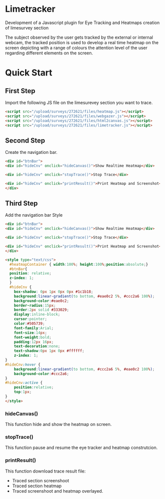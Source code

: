 # Limetracker
Development of a Javascript plugin for Eye Tracking and Heatmaps creation of limesurvey section

The subject observed by the user gets tracked by the external or internal webcam, the tracked position is used to develop a real time heatmap on the screen depicting with a range of colours the attention level of the user regarding different elements on the screen.

# Quick Start
## First Step
Import the following JS file on the limesurevey section you want to trace.
```html
<script src="/upload/surveys/272621/files/heatmap.js"></script>
<script src="/upload/surveys/272621/files/webgazer.js"></script>
<script src="/upload/surveys/272621/files/html2canvas.js"></script>
<script src="/upload/surveys/272621/files/limetracker.js"></script>
```
## Second Step
Create the navigation bar.
```html
<div id="btnBar">
<div id="hideCnv" onclick="hideCanvas()">Show Realtime Heatmap</div>

<div id="hideCnv" onclick="stopTrace()">Stop Trace</div>

<div id="hideCnv" onclick="printResult()">Print Heatmap and Screenshot</div>
</div>
```
## Third Step
Add the navigation bar Style
```html
<div id="btnBar">
<div id="hideCnv" onclick="hideCanvas()">Show Realtime Heatmap</div>

<div id="hideCnv" onclick="stopTrace()">Stop Trace</div>

<div id="hideCnv" onclick="printResult()">Print Heatmap and Screenshot</div>
</div>

<style type="text/css">
  #heatmapContainer { width:100%; height:100%;position:absolute;}
  #btnBar{
  position: relative;
  z-index: 1;
  }
  #hideCnv {
	box-shadow: 0px 1px 0px 0px #1c1b18;
	background:linear-gradient(to bottom, #eae0c2 5%, #ccc2a6 100%);
	background-color:#eae0c2;
	border-radius:15px;
	border:2px solid #333029;
	display:inline-block;
	cursor:pointer;
	color:#505739;
	font-family:Arial;
	font-size:14px;
	font-weight:bold;
	padding:12px 16px;
	text-decoration:none;
	text-shadow:0px 1px 0px #ffffff;
    z-index: 1;
}
#hideCnv:hover {
	background:linear-gradient(to bottom, #ccc2a6 5%, #eae0c2 100%);
	background-color:#ccc2a6;
}
#hideCnv:active {
	position:relative;
	top:1px;
}
</style>
```
### hideCanvas()
This function hide and show the heatmap on screen.

### stopTrace()
This function pause and resume the eye tracker and heatmap construtcion.

### printResult()
This function download trace result file:

  - Traced section screenshoot
  - Traced section heatmap
  - Traced screenshoot and heatmap overlayed.
